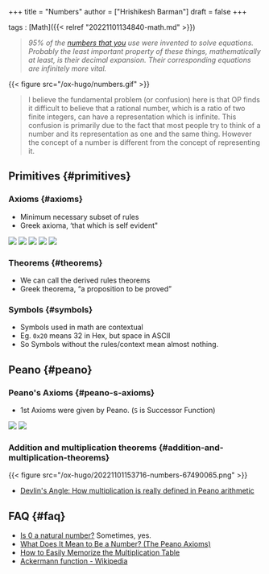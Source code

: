 +++
title = "Numbers"
author = ["Hrishikesh Barman"]
draft = false
+++

tags
: [Math]({{< relref "20221101134840-math.md" >}})

> _95% of the [numbers that you](https://www.reddit.com/r/askscience/comments/2lw34c/what_are_you_doing_when_you_take_the_natural_log/) use were invented to solve equations. Probably the least important property of these things, mathematically at least, is their decimal expansion. Their corresponding equations are infinitely more vital._

{{< figure src="/ox-hugo/numbers.gif" >}}

> I believe the fundamental problem (or confusion) here is that OP finds it difficult to believe that a rational number, which is a ratio of two finite integers, can have a representation which is infinite. This confusion is primarily due to the fact that most people try to think of a number and its representation as one and the same thing. However the concept of a number is different from the concept of representing it.


## Primitives {#primitives}


### Axioms {#axioms}

-   Minimum necessary subset of rules
-   Greek axioma, ‘that which is self evident"

![](/ox-hugo/20221101153716-numbers-575616013.png)
![](/ox-hugo/20221101153716-numbers-1404117101.png)
![](/ox-hugo/20221101153716-numbers-1191312300.png)
![](/ox-hugo/20221101153716-numbers-153611060.png)
![](/ox-hugo/20221101153716-numbers-976448869.png)


### Theorems {#theorems}

-   We can call the derived rules theorems
-   Greek theorema, “a proposition to be proved”


### Symbols {#symbols}

-   Symbols used in math are contextual
-   Eg. `0x20` means 32 in Hex, but space in ASCII
-   So Symbols without the rules/context mean almost nothing.


## Peano {#peano}


### Peano's Axioms {#peano-s-axioms}

-   1st Axioms were given by Peano. (`S` is Successor Function)

![](/ox-hugo/20221101153716-numbers-757047116.png)
![](/ox-hugo/20221101153716-numbers-453568600.png)


### Addition and multiplication theorems {#addition-and-multiplication-theorems}

{{< figure src="/ox-hugo/20221101153716-numbers-67490065.png" >}}

-   [Devlin's Angle: How multiplication is really defined in Peano arithmetic](http://devlinsangle.blogspot.com/2011/11/how-multiplication-is-really-defined-in.html)


## FAQ {#faq}

-   [Is 0 a natural number?](https://math.stackexchange.com/questions/283/is-0-a-natural-number) Sometimes, yes.
-   [What Does It Mean to Be a Number? (The Peano Axioms)](https://www.youtube.com/watch?v=3gBoP8jZ1Is)
-   [How to Easily Memorize the Multiplication Table](https://www.youtube.com/watch?v=v1Ih3-mDPUk)
-   [Ackermann function - Wikipedia](https://en.wikipedia.org/wiki/Ackermann_function)
